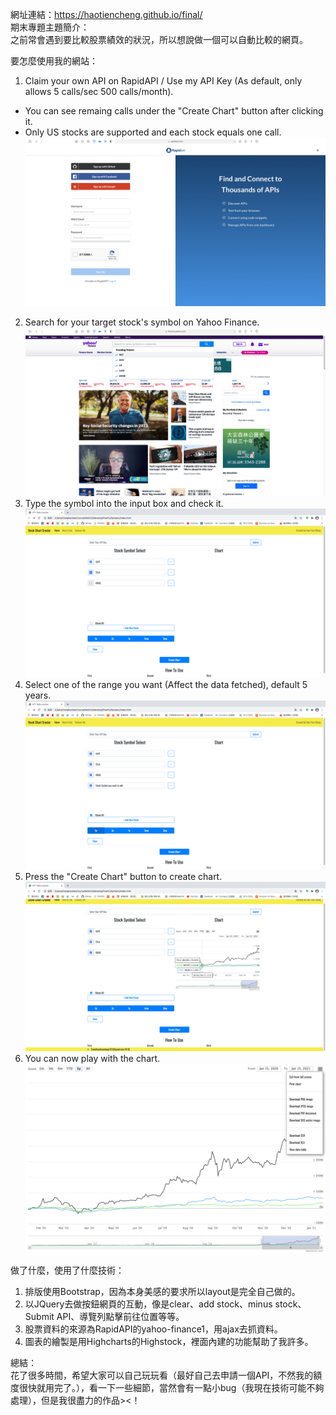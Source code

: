 網址連結：https://haotiencheng.github.io/final/<br>
期末專題主題簡介：<br>
之前常會遇到要比較股票績效的狀況，所以想說做一個可以自動比較的網頁。

要怎麼使用我的網站：<br>
1. Claim your own API on RapidAPI / Use my API Key (As default, only allows 5 calls/sec 500 calls/month).
* You can see remaing calls under the "Create Chart" button after clicking it.
* Only US stocks are supported and each stock equals one call.
![image](https://github.com/haotiencheng/haotiencheng.github.io/blob/master/final/1.png)
2. Search for your target stock's symbol on Yahoo Finance.
![image](https://github.com/haotiencheng/haotiencheng.github.io/blob/master/final/2.png)
3. Type the symbol into the input box and check it.
![image](https://github.com/haotiencheng/haotiencheng.github.io/blob/master/final/3.png)
4. Select one of the range you want (Affect the data fetched), default 5 years.
![image](https://github.com/haotiencheng/haotiencheng.github.io/blob/master/final/4.png)
5. Press the "Create Chart" button to create chart.
![image](https://github.com/haotiencheng/haotiencheng.github.io/blob/master/final/5.png)
6. You can now play with the chart.
![image](https://github.com/haotiencheng/haotiencheng.github.io/blob/master/final/6.png)

做了什麼，使用了什麼技術：
1. 排版使用Bootstrap，因為本身美感的要求所以layout是完全自己做的。
2. 以JQuery去做按鈕網頁的互動，像是clear、add stock、minus stock、Submit API、導覽列點擊前往位置等等。
3. 股票資料的來源為RapidAPI的yahoo-finance1，用ajax去抓資料。
4. 圖表的繪製是用Highcharts的Highstock，裡面內建的功能幫助了我許多。

總結：<br>
花了很多時間，希望大家可以自己玩玩看（最好自己去申請一個API，不然我的額度很快就用完了。），看一下一些細節，當然會有一點小bug（我現在技術可能不夠處理），但是我很盡力的作品><！
